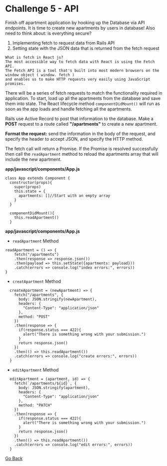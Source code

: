 # Challenge 5 - API

Finish off apartment application by hooking up the Database via API endpoints. It is time to create new apartments by users in database! Also need to think about: is everything secure?

1. Implementing fetch to request data from Rails API
2. Setting state with the JSON data that is returned from the fetch request

```
What is fetch in React js?
The most accessible way to fetch data with React is using the Fetch API. 
The Fetch API is a tool that's built into most modern browsers on the window object ( window. fetch ) 
and enables us to make HTTP requests very easily using JavaScript promises.
```

There will be a series of fetch requests to match the functionality required in application. To start, load up all the apartments from the database and save them into state. The React lifecycle method `componentDidMount()` will run as soon as the app loads and handle fetching all the apartments.

Rails use Active Record to post that information to the database. Make a **POST** request to a route called **"/apartments"** to create a new apartment.

**Format the request:** send the information in the body of the request, and specify the header to accept JSON, and specify the HTTP method.

The fetch call will return a Promise. If the Promise is resolved successfully then call the `readApartment` method to reload the apartments array that will include the new apartment.

**app/javascript/components/App.js**

```
class App extends Component {
  constructor(props){
    super(props)
    this.state = {
      apartments: []//Start with an empty array
    }
  }
  
  componentDidMount(){
    this.readApartment()
  }
```

**app/javascript/components/App.js**

- `readApartment` Method
```
readApartment = () => {
    fetch("/apartments")
    .then(response => response.json())
    .then(payload => this.setState({apartments: payload}))
    .catch(errors => console.log("index errors:", errors))
}
```

- `creatApartment` Method

```
  createApartment = (newApartment) => {
    fetch("/apartments", {
      body: JSON.stringify(newApartment),
      headers: {
        "Content-Type": "application/json"
      },
      method: "POST"
    })
    .then(response => {
      if(response.status === 422){
        alert("There is something wrong with your submission.")
      }
      return response.json()
    })
    .then(() => this.readApartment())
    .catch(errors => console.log("create errors:", errors))
  }
```

- `editApartment` Method

```  
  editApartment = (apartment, id) => {
    fetch(`/apartments/${id}`, {
      body: JSON.stringify(apartment),
      headers: {
        "Content-Type": "application/json"
      },
      method: "PATCH"
    })
    .then(response => {
      if(response.status === 422){
        alert("There is something wrong with your submission.")
      }
      return response.json()
    })
    .then(() => this.readApartment())
    .catch(errors => console.log("edit errors:", errors))
  }
```




[ Go Back ](https://github.com/yanxu2021/ApartmentUs/blob/main/README.md)

